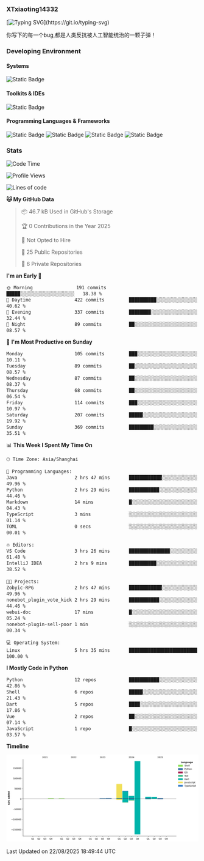 ### XTxiaoting14332

[![Typing SVG](https://readme-typing-svg.herokuapp.com?font=JetBrians+Mono&pause=1000&random=false&width=435&lines=Hello+World!)](https://git.io/typing-svg)

你写下的每一个bug,都是人类反抗被人工智能统治的一颗子弹！

### Developing Environment

#### Systems

![Static Badge](https://img.shields.io/badge/Ubuntu-%20?style=flat-square&logo=ubuntu&logoColor=white&color=E34F26)

#### Toolkits & IDEs

![Static Badge](https://img.shields.io/badge/Visual%20Studio%20Code-%20?style=flat-square&logo=visualstudiocode&logoColor=white&color=blue)

#### Programming Languages & Frameworks

![Static Badge](https://img.shields.io/badge/Dart-%20?style=flat-square&logo=dart&logoColor=white&color=0175C2)
![Static Badge](https://img.shields.io/badge/Flutter-%20?style=flat-square&logo=flutter&logoColor=white&color=02569B)
![Static Badge](https://img.shields.io/badge/Python-%20?style=flat-square&logo=python&logoColor=white&color=E7A781)
![Static Badge](https://img.shields.io/badge/Bash%20Shell-%20?style=flat-square&logo=shell&logoColor=white&color=49D868)

### Stats

<!--START_SECTION:waka-->
![Code Time](http://img.shields.io/badge/Code%20Time-417%20hrs%2015%20mins-blue)

![Profile Views](http://img.shields.io/badge/Profile%20Views-2-blue)

![Lines of code](https://img.shields.io/badge/From%20Hello%20World%20I%27ve%20Written-341.9%20thousand%20lines%20of%20code-blue)

**🐱 My GitHub Data** 

> 📦 46.7 kB Used in GitHub's Storage 
 > 
> 🏆 0 Contributions in the Year 2025
 > 
> 🚫 Not Opted to Hire
 > 
> 📜 25 Public Repositories 
 > 
> 🔑 6 Private Repositories 
 > 
**I'm an Early 🐤** 

```text
🌞 Morning                191 commits         █████░░░░░░░░░░░░░░░░░░░░   18.38 % 
🌆 Daytime                422 commits         ██████████░░░░░░░░░░░░░░░   40.62 % 
🌃 Evening                337 commits         ████████░░░░░░░░░░░░░░░░░   32.44 % 
🌙 Night                  89 commits          ██░░░░░░░░░░░░░░░░░░░░░░░   08.57 % 
```
📅 **I'm Most Productive on Sunday** 

```text
Monday                   105 commits         ███░░░░░░░░░░░░░░░░░░░░░░   10.11 % 
Tuesday                  89 commits          ██░░░░░░░░░░░░░░░░░░░░░░░   08.57 % 
Wednesday                87 commits          ██░░░░░░░░░░░░░░░░░░░░░░░   08.37 % 
Thursday                 68 commits          ██░░░░░░░░░░░░░░░░░░░░░░░   06.54 % 
Friday                   114 commits         ███░░░░░░░░░░░░░░░░░░░░░░   10.97 % 
Saturday                 207 commits         █████░░░░░░░░░░░░░░░░░░░░   19.92 % 
Sunday                   369 commits         █████████░░░░░░░░░░░░░░░░   35.51 % 
```


📊 **This Week I Spent My Time On** 

```text
🕑︎ Time Zone: Asia/Shanghai

💬 Programming Languages: 
Java                     2 hrs 47 mins       ████████████░░░░░░░░░░░░░   49.96 % 
Python                   2 hrs 29 mins       ███████████░░░░░░░░░░░░░░   44.46 % 
Markdown                 14 mins             █░░░░░░░░░░░░░░░░░░░░░░░░   04.43 % 
TypeScript               3 mins              ░░░░░░░░░░░░░░░░░░░░░░░░░   01.14 % 
TOML                     0 secs              ░░░░░░░░░░░░░░░░░░░░░░░░░   00.01 % 

🔥 Editors: 
VS Code                  3 hrs 26 mins       ███████████████░░░░░░░░░░   61.48 % 
IntelliJ IDEA            2 hrs 9 mins        ██████████░░░░░░░░░░░░░░░   38.52 % 

🐱‍💻 Projects: 
Zobyic-RPG               2 hrs 47 mins       ████████████░░░░░░░░░░░░░   49.96 % 
nonebot_plugin_vote_kick 2 hrs 29 mins       ███████████░░░░░░░░░░░░░░   44.46 % 
webui-doc                17 mins             █░░░░░░░░░░░░░░░░░░░░░░░░   05.24 % 
nonebot-plugin-sell-poor 1 min               ░░░░░░░░░░░░░░░░░░░░░░░░░   00.34 % 

💻 Operating System: 
Linux                    5 hrs 35 mins       █████████████████████████   100.00 % 
```

**I Mostly Code in Python** 

```text
Python                   12 repos            ███████████░░░░░░░░░░░░░░   42.86 % 
Shell                    6 repos             █████░░░░░░░░░░░░░░░░░░░░   21.43 % 
Dart                     5 repos             ████░░░░░░░░░░░░░░░░░░░░░   17.86 % 
Vue                      2 repos             ██░░░░░░░░░░░░░░░░░░░░░░░   07.14 % 
JavaScript               1 repo              █░░░░░░░░░░░░░░░░░░░░░░░░   03.57 % 
```



**Timeline**

![Lines of Code chart](https://raw.githubusercontent.com/XTxiaoting14332/XTxiaoting14332/main/assets/bar_graph.png)


 Last Updated on 22/08/2025 18:49:44 UTC
<!--END_SECTION:waka-->